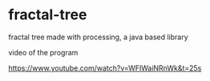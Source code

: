 # fractal-tree
fractal tree made with processing, a java based library

video of the program

https://www.youtube.com/watch?v=WFIWaiNRnWk&t=25s

